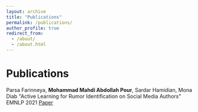 ```yaml
---
layout: archive
title: "Publications"
permalink: /publications/
author_profile: true
redirect_from:
  - /about/
  - /about.html
---
```


<!-- {% if author.googlescholar %} --!>
<!--   You can also find my articles on <u><a href="{{author.googlescholar}}">my Google Scholar profile</a>.</u> --!>
<!-- {% endif %} --!>

<!-- {% include base_path %} --!>

<!-- {% for post in site.publications reversed %} --!>
<!--   {% include archive-single.html %} --!>
<!-- {% endfor %}   -->


Publications 
======
Parsa Farinneya, **Mohammad Mahdi Abdollah Pour**, Sardar Hamidian, Mona Diab
"Active Learning for Rumor Identification on Social Media
Authors" EMNLP 2021 [Paper](https://aclanthology.org/2021.findings-emnlp.387/)
